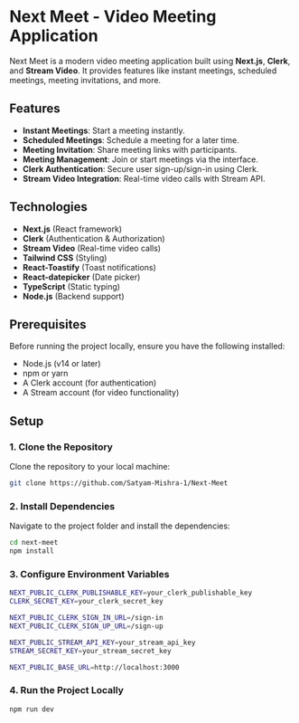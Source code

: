 # Next Meet - Video Meeting Application

Next Meet is a modern video meeting application built using **Next.js**, **Clerk**, and **Stream Video**. It provides features like instant meetings, scheduled meetings, meeting invitations, and more.

## Features

- **Instant Meetings**: Start a meeting instantly.
- **Scheduled Meetings**: Schedule a meeting for a later time.
- **Meeting Invitation**: Share meeting links with participants.
- **Meeting Management**: Join or start meetings via the interface.
- **Clerk Authentication**: Secure user sign-up/sign-in using Clerk.
- **Stream Video Integration**: Real-time video calls with Stream API.

## Technologies

- **Next.js** (React framework)
- **Clerk** (Authentication & Authorization)
- **Stream Video** (Real-time video calls)
- **Tailwind CSS** (Styling)
- **React-Toastify** (Toast notifications)
- **React-datepicker** (Date picker)
- **TypeScript** (Static typing)
- **Node.js** (Backend support)

## Prerequisites

Before running the project locally, ensure you have the following installed:

- Node.js (v14 or later)
- npm or yarn
- A Clerk account (for authentication)
- A Stream account (for video functionality)

## Setup

### 1. Clone the Repository

Clone the repository to your local machine:

```bash
git clone https://github.com/Satyam-Mishra-1/Next-Meet

```

### 2. Install Dependencies
Navigate to the project folder and install the dependencies:

```bash 
cd next-meet
npm install
```

### 3. Configure Environment Variables
```bash
NEXT_PUBLIC_CLERK_PUBLISHABLE_KEY=your_clerk_publishable_key
CLERK_SECRET_KEY=your_clerk_secret_key

NEXT_PUBLIC_CLERK_SIGN_IN_URL=/sign-in
NEXT_PUBLIC_CLERK_SIGN_UP_URL=/sign-up

NEXT_PUBLIC_STREAM_API_KEY=your_stream_api_key
STREAM_SECRET_KEY=your_stream_secret_key

NEXT_PUBLIC_BASE_URL=http://localhost:3000

```

### 4. Run the Project Locally
```bash
npm run dev
``` 
